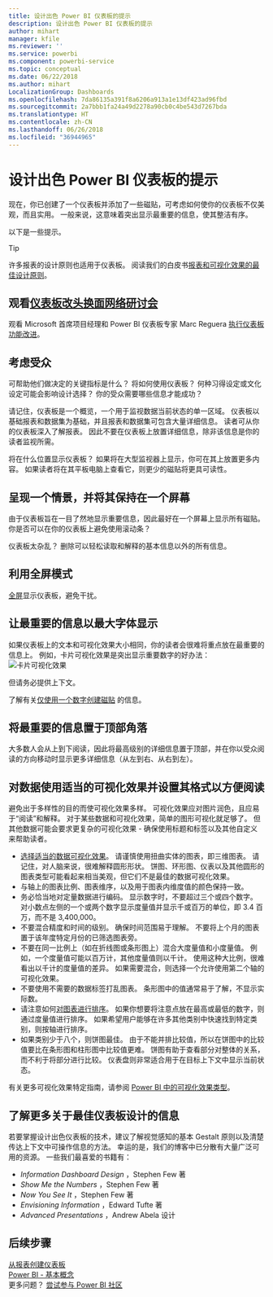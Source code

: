 ```yaml
---
title: 设计出色 Power BI 仪表板的提示
description: 设计出色 Power BI 仪表板的提示
author: mihart
manager: kfile
ms.reviewer: ''
ms.service: powerbi
ms.component: powerbi-service
ms.topic: conceptual
ms.date: 06/22/2018
ms.author: mihart
LocalizationGroup: Dashboards
ms.openlocfilehash: 7da86135a391f8a6206a913a1e13df423ad96fbd
ms.sourcegitcommit: 2a7bbb1fa24a49d2278a90cb0c4be543d7267bda
ms.translationtype: HT
ms.contentlocale: zh-CN
ms.lasthandoff: 06/26/2018
ms.locfileid: "36944965"
---
```

# <a name="tips-for-designing-a-great-power-bi-dashboard"></a>设计出色 Power BI 仪表板的提示
现在，你已创建了一个仪表板并添加了一些磁贴，可考虑如何使你的仪表板不仅美观，而且实用。 一般来说，这意味着突出显示最重要的信息，使其整洁有序。

以下是一些提示。

> [!TIP]
> 许多报表的设计原则也适用于仪表板。  阅读我们的白皮书[报表和可视化效果的最佳设计原则](power-bi-visualization-best-practices.md)。
>
>

## <a name="watch-the-dashboard-makeover-webinarhttpsinfomicrosoftcomco-powerbi-wbnr-fy16-05may-12-dashboard-makeover-registrationhtml"></a>观看[仪表板改头换面网络研讨会](https://info.microsoft.com/CO-PowerBI-WBNR-FY16-05May-12-Dashboard-Makeover-Registration.html)
观看 Microsoft 首席项目经理和 Power BI 仪表板专家 Marc Reguera [执行仪表板功能改进](https://info.microsoft.com/CO-PowerBI-WBNR-FY16-05May-12-Dashboard-Makeover-Registration.html)。

## <a name="consider-your-audience"></a>考虑受众
可帮助他们做决定的关键指标是什么？ 将如何使用仪表板？ 何种习得设定或文化设定可能会影响设计选择？ 你的受众需要哪些信息才能成功？

请记住，仪表板是一个概览，一个用于监视数据当前状态的单一区域。 仪表板以基础报表和数据集为基础，并且报表和数据集可包含大量详细信息。 读者可从你的仪表板深入了解报表。 因此不要在仪表板上放置详细信息，除非该信息是你的读者监视所需。

将在什么位置显示仪表板？ 如果将在大型监视器上显示，你可在其上放置更多内容。 如果读者将在其平板电脑上查看它，则更少的磁贴将更具可读性。

## <a name="tell-a-story-and-keep-it-to-one-screen"></a>呈现一个情景，并将其保持在一个屏幕
由于仪表板旨在一目了然地显示重要信息，因此最好在一个屏幕上显示所有磁贴。 你是否可以在你的仪表板上避免使用滚动条？

仪表板太杂乱？  删除可以轻松读取和解释的基本信息以外的所有信息。

## <a name="make-use-of-full-screen-mode"></a>利用全屏模式
[全屏](service-fullscreen-mode.md)显示仪表板，避免干扰。

## <a name="make-the-most-important-information-biggest"></a>让最重要的信息以最大字体显示
如果仪表板上的文本和可视化效果大小相同，你的读者会很难将重点放在最重要的信息上。 例如，卡片可视化效果是突出显示重要数字的好办法：  
![卡片可视化效果](media/service-dashboards-design-tips/pbi_card.png)

但请务必提供上下文。  

了解有关[仅使用一个数字创建磁贴](power-bi-visualization-card.md) 的信息。

## <a name="put-the-most-important-information-in-the-upper-corner"></a>将最重要的信息置于顶部角落
大多数人会从上到下阅读，因此将最高级别的详细信息置于顶部，并在你以受众阅读的方向移动时显示更多详细信息（从左到右、从右到左）。

## <a name="use-the-right-visualization-for-the-data-and-format-it-for-easy-reading"></a>对数据使用适当的可视化效果并设置其格式以方便阅读
避免出于多样性的目的而使可视化效果多样。  可视化效果应对图片润色，且应易于“阅读”和解释。  对于某些数据和可视化效果，简单的图形可视化就足够了。 但其他数据可能会要求更复杂的可视化效果 - 确保使用标题和标签以及其他自定义来帮助读者。  

* [选择适当的数据可视化效果](https://www.youtube.com/watch?v=-tdkUYrzrio)。 请谨慎使用扭曲实体的图表，即三维图表。 请记住，对人脑来说，很难解释圆形形状。 饼图、环形图、仪表以及其他圆形的图表类型可能看起来相当美观，但它们不是最佳的数据可视化效果。
* 与轴上的图表比例、图表维序，以及用于图表内维度值的颜色保持一致。
* 务必恰当地对定量数据进行编码。 显示数字时，不要超过三个或四个数字。 对小数点左侧的一个或两个数字显示度量值并显示千或百万的单位，即 3.4 百万，而不是 3,400,000。
* 不要混合精度和时间的级别。 确保时间范围易于理解。  不要将上个月的图表置于该年度特定月份的已筛选图表旁。
* 不要在同一比例上（如在折线图或条形图上）混合大度量值和小度量值。  例如，一个度量值可能以百万计，其他度量值则以千计。  使用这种大比例，很难看出以千计的度量值的差异。  如果需要混合，则选择一个允许使用第二个轴的可视化效果。
* 不要使用不需要的数据标签打乱图表。 条形图中的值通常易于了解，不显示实际数。
* 请注意如何[对图表进行排序](power-bi-report-change-sort.md)。  如果你想要将注意点放在最高或最低的数字，则通过度量值进行排序。  如果希望用户能够在许多其他类别中快速找到特定类别，则按轴进行排序。  
* 如果类别少于八个，则饼图最佳。 由于不能并排比较值，所以在饼图中的比较值要比在条形图和柱形图中比较值更难。 饼图有助于查看部分对整体的关系，而不利于将部分进行比较。 仪表盘则非常适合用于在目标上下文中显示当前状态。

有关更多可视化效果特定指南，请参阅 [Power BI 中的可视化效果类型](power-bi-visualization-types-for-reports-and-q-and-a.md)。  

## <a name="learning-more-about-best-practice-dashboard-design"></a>了解更多关于最佳仪表板设计的信息
若要掌握设计出色仪表板的技术，建议了解视觉感知的基本 Gestalt 原则以及清楚传达上下文中可操作信息的方法。 幸运的是，我们的博客中已分散有大量广泛可用的资源。 一些我们最喜爱的书籍有：

* *Information Dashboard Design* ，Stephen Few 著  
* *Show Me the Numbers* ，Stephen Few 著  
* *Now You See It* ，Stephen Few 著  
* *Envisioning Information* ，Edward Tufte 著  
* *Advanced Presentations* ，Andrew Abela 设计   

## <a name="next-steps"></a>后续步骤
[从报表创建仪表板](service-dashboard-create.md)  
[Power BI - 基本概念](service-basic-concepts.md)  
更多问题？ [尝试参与 Power BI 社区](http://community.powerbi.com/)
